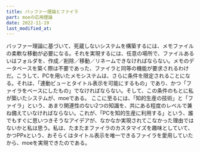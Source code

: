 ```yaml
---
title: バッファー理論とファイラ
part: moeの応用理論
date: 2022-11-19
last_modified_at: 
---
```


バッファー理論に基づいて、死蔵しないシステムを構築するには、メモファイルの柔軟な移動が必要になる。それを実現するには、任意の場所で、ファイルあるいはフォルダを、作成／削除／移動／リネームできなければならない。メモのデータベースを築く際は不要であった、ファイラと同等の機能が要求されるわけだ。こうして、PCを用いたメモシステムは、さらに条件を限定されることになる。それは、「連動ビューとタイトル表示を可能にするもの」であり、かつ「ファイラをベースにしたもの」でなければならない。そして、この条件のもとに私が築いたシステムが、moeである。
ここに至るには、「知的生産の技術」と「ファイラ」という、あまり関連性のない2つの知識を、共にある程度のレベルで兼ね備えていなければならない。これが、「PCを知的生産に利用する」という、誰でもすぐに思いつきそうなアイデアが、なかなか実現されてこなかった理由ではないかと私は思う。私は、たまたまファイラのカスタマイズを趣味としていて、かつPPxという、おそらくはタイトル表示を唯一できるファイラを愛用していたから、moeを実現できたのである。
